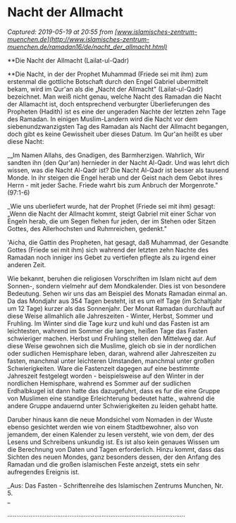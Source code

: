 # Nacht der Allmacht

_Captured: 2019-05-19 at 20:55 from [www.islamisches-zentrum-muenchen.de](http://www.islamisches-zentrum-muenchen.de/ramadan16/de/nacht_der_allmacht.html)_

**Die Nacht der Allmacht (Lailat-ul-Qadr)  
  
**Die Nacht, in der der Prophet Muhammad (Friede sei mit ihm) zum erstenmal die gottliche Botschaft durch den Engel Gabriel ubermittelt bekam, wird im Qur'an als die „Nacht der Allmacht" (Lailat-ul-Qadr) bezeichnet. Man weiß nicht genau, welche Nacht des Ramadan die Nacht der Allamacht ist, doch entsprechend verburgter Überlieferungen des Propheten (Hadith) ist es eine der ungeraden Nachte der letzten zehn Tage des Ramadan. In einigen Muslim-Landern wird die Nacht vor dem siebenundzwanzigsten Tag des Ramadan als Nacht der Allmacht begangen, doch gibt es keine Gewissheit uber dieses Datum. Im Qur'an heißt es uber diese Nacht:  
  
_„Im Namen Allahs, des Gnadigen, des Barmherzigen. Wahrlich, Wir sandten ihn (den Qur'an) hernieder in der Nacht Al-Qadr. Und was lehrt dich wissen, was die Nacht Al-Qadr ist? Die Nacht Al-Qadr ist besser als tausend Monde. In ihr steigen die Engel herab und der Geist nach dem Gebot ihres Herrn - mit jeder Sache. Friede wahrt bis zum Anbruch der Morgenrote." (97:1-6)  
  
_Wie uns uberliefert wurde, hat der Prophet (Friede sei mit ihm) gesagt: „Wenn die Nacht der Allmacht kommt, steigt Gabriel mit einer Schar von Engeln herab, die um Segen flehen fur jeden, der im Stehen oder Sitzen Gottes, des Allerhochsten und Ruhmreichen, gedenkt."  
  
'Aicha, die Gattin des Propheten, hat gesagt, daß Muhammad, der Gesandte Gottes (Friede sei mit ihm) sich wahrend der letzten zehn Nachte des Ramadan noch inniger ins Gebet zu vertiefen pflegte als zu irgend einer anderen Zeit.  
  
Wie bekannt, beruhen die religiosen Vorschriften im Islam nicht auf dem Sonnen-, sondern vielmehr auf dem Mondkalender. Dies ist von besondere Bedeutung. Sehen wir uns das am Beispiel des Monats Ramadan einmal an. Da das Mondjahr aus 354 Tagen besteht, ist es um elf Tage (im Schaltjahr um 12 Tage) kurzer als das Sonnenjahr. Der Monat Ramadan durchlauft auf diese Weise allmahlich alle Jahreszeiten - Winter, Herbst, Sommer und Fruhling. Im Winter sind die Tage kurz und kuhl und das Fasten ist am leichtesten, wahrend im Sommer die langen, heißen Tage das Fasten schwieriger machen. Herbst und Fruhling stellen den Mittelweg dar. Auf diese Weise gewohnen sich die Muslime, gleich ob sie in der nordlichen oder sudlichen Hemisphare leben, daran, wahrend aller Jahreszeiten zu fasten, manchmal unter leichteren Umstanden, manchmal unter großen Schwierigkeiten. Ware die Fastenzeit dagegen auf eine bestimmte Jahreszeit festgelegt worden - beispielsweise auf den Winter in der nordlichen Hemisphare, wahrend es Sommer auf der sudlichen Erdhalbkugel ist dann hatte das dazugefuhrt, dass es fur die eine Gruppe von Muslimen eine standige Erleichterung bedeutet hatte., wahrend die andere Gruppe andauernd unter Schwierigkeiten zu leiden gehabt hatte.  
  
Daruber hinaus kann die neue Mondsichel vom Nomaden in der Wuste ebenso gesichtet werden wie von einem Stadtbewohner, also von jemandem, der einen Kalender zu lesen versteht, wie von dem, der des Lesens und Schreibens unkundig ist. Es ist also kein genaues Wissen um die Berechnung von Daten und Tagen erforderlich. Hinzu kommt, dass das Sichten des neuen Mondes, ganz besonders dessen, der den Anfang des Ramadan und die großen islamischen Feste anzeigt, stets ein sehr aufregendes Ereignis ist.  
  
  
  
  
_Aus: Das Fasten - Schriftenreihe des Islamischen Zentrums Munchen, Nr. 5.  
_

....................................................................................................
